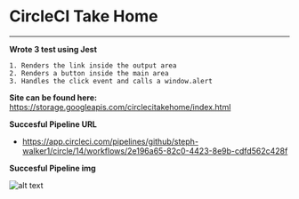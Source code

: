 # CircleCI Take Home

-----------------
**Wrote 3 test using Jest**

    1. Renders the link inside the output area
    2. Renders a button inside the main area
    3. Handles the click event and calls a window.alert


**Site can be found here:**
https://storage.googleapis.com/circlecitakehome/index.html

**Succesful Pipeline URL**
   - https://app.circleci.com/pipelines/github/steph-walker1/circle/14/workflows/2e196a65-82c0-4423-8e9b-cdfd562c428f

**Succesful Pipeline img**

![alt text](https://storage.googleapis.com/circlecitakehome/circle.png)
